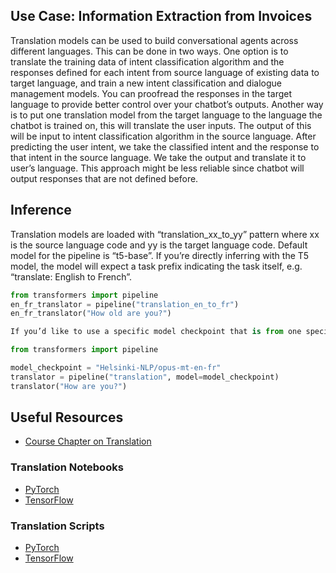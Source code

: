 ## Use Case: Information Extraction from Invoices
Translation models can be used to build conversational agents across different languages. This can be done in two ways.
One option is to translate the training data of intent classification algorithm and the responses defined for each intent from source language of existing data to target language, and train a new intent classification and dialogue management models. You can proofread the responses in the target language to provide better control over your chatbot’s outputs.
Another way is to put one translation model from the target language to the language the chatbot is trained on, this will translate the user inputs. The output of this will be input to intent classification algorithm in the source language. After predicting the user intent, we take the classified intent and the response to that intent in the source language. We take the output and translate it to user’s language. This approach might be less reliable since chatbot will output responses that are not defined before.

## Inference
Translation models are loaded with “translation_xx_to_yy” pattern where xx is the source language code and yy is the target language code. Default model for the pipeline is “t5-base”.  If you’re directly inferring with the T5 model, the model will expect a task prefix indicating the task itself, e.g. “translate: English to French”.

```python
from transformers import pipeline
en_fr_translator = pipeline("translation_en_to_fr")
en_fr_translator("How old are you?")

If you’d like to use a specific model checkpoint that is from one specific language to another, you can also directly use the “translation” pipeline. 

from transformers import pipeline

model_checkpoint = "Helsinki-NLP/opus-mt-en-fr"
translator = pipeline("translation", model=model_checkpoint)
translator("How are you?")

```



## Useful Resources

- [Course Chapter on Translation](https://huggingface.co/course/chapter7/4?fw=pt)
### Translation Notebooks
- [PyTorch](https://github.com/huggingface/notebooks/blob/master/examples/translation.ipynb)
- [TensorFlow](https://github.com/huggingface/notebooks/blob/master/examples/translation-tf.ipynb)
### Translation Scripts
- [PyTorch](https://github.com/huggingface/transformers/tree/master/examples/pytorch/translation)
- [TensorFlow](https://github.com/huggingface/transformers/tree/master/examples/tensorflow/translation)